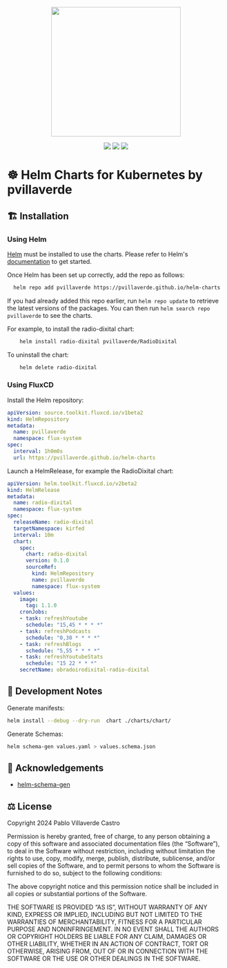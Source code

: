 <p align="center">
    <img width="300px" height=auto src="https://avatars.githubusercontent.com/u/15859888?v=4" />
</p>

<p align="center">
    <a href="https://github.com/pvillaverde/helm-charts"><img src="https://badgen.net/github/stars/pvillaverde/helm-charts?icon=github" /></a>
    <a href="https://github.com/pvillaverde/helm-charts"><img src="https://badgen.net/github/forks/pvillaverde/helm-charts?icon=github" /></a>
    <a href="https://artifacthub.io/packages/search?repo=pvillaverde"><img src="https://img.shields.io/endpoint?url=https://artifacthub.io/badge/repository/pvillaverde" /></a>
</p>

# ☸️ Helm Charts for Kubernetes by pvillaverde

## 🏗️ Installation

### Using Helm

[Helm](https://helm.sh) must be installed to use the charts.  Please refer to Helm's [documentation](https://helm.sh/docs) to get started.

Once Helm has been set up correctly, add the repo as follows:
```bash
  helm repo add pvillaverde https://pvillaverde.github.io/helm-charts
```
If you had already added this repo earlier, run `helm repo update` to retrieve the latest versions of the packages.  You can then run `helm search repo pvillaverde` to see the charts.

For example, to install the radio-dixital chart:
```bash
    helm install radio-dixital pvillaverde/RadioDixital
```
To uninstall the chart:
```bash
    helm delete radio-dixital
```
### Using FluxCD
Install the Helm repository:
```yaml
apiVersion: source.toolkit.fluxcd.io/v1beta2
kind: HelmRepository
metadata:
  name: pvillaverde
  namespace: flux-system
spec:
  interval: 1h0m0s
  url: https://pvillaverde.github.io/helm-charts
```
Launch a HelmRelease, for example the RadioDixital chart:
```yaml
apiVersion: helm.toolkit.fluxcd.io/v2beta2
kind: HelmRelease
metadata:
  name: radio-dixital
  namespace: flux-system
spec:
  releaseName: radio-dixital
  targetNamespace: kirfed
  interval: 10m
  chart:
    spec:
      chart: radio-dixital
      version: 0.1.0
      sourceRef:
        kind: HelmRepository
        name: pvillaverde
        namespace: flux-system
  values:
    image:
      tag: 1.1.0
    cronJobs:
    - task: refreshYoutube
      schedule: "15,45 * * * *"
    - task: refreshPodcasts
      schedule: "0,30 * * * *"
    - task: refreshBlogs
      schedule: "5,55 * * * *"
    - task: refreshYoutubeStats
      schedule: "15 22 * * *"
    secretName: obradoirodixital-radio-dixital
```
## 🧩 Development Notes

Generate manifests: 
```bash
helm install --debug --dry-run  chart ./charts/chart/
```
Generate Schemas: 
```bash
helm schema-gen values.yaml > values.schema.json
```


## 🙏 Acknowledgements

- [helm-schema-gen](https://github.com/karuppiah7890/helm-schema-gen)

## ⚖️ License

Copyright 2024 Pablo Villaverde Castro

Permission is hereby granted, free of charge, to any person obtaining a copy of this software and associated documentation files (the “Software”), to deal in the Software without restriction, including without limitation the rights to use, copy, modify, merge, publish, distribute, sublicense, and/or sell copies of the Software, and to permit persons to whom the Software is furnished to do so, subject to the following conditions:

The above copyright notice and this permission notice shall be included in all copies or substantial portions of the Software.

THE SOFTWARE IS PROVIDED “AS IS”, WITHOUT WARRANTY OF ANY KIND, EXPRESS OR IMPLIED, INCLUDING BUT NOT LIMITED TO THE WARRANTIES OF MERCHANTABILITY, FITNESS FOR A PARTICULAR PURPOSE AND NONINFRINGEMENT. IN NO EVENT SHALL THE AUTHORS OR COPYRIGHT HOLDERS BE LIABLE FOR ANY CLAIM, DAMAGES OR OTHER LIABILITY, WHETHER IN AN ACTION OF CONTRACT, TORT OR OTHERWISE, ARISING FROM, OUT OF OR IN CONNECTION WITH THE SOFTWARE OR THE USE OR OTHER DEALINGS IN THE SOFTWARE.
